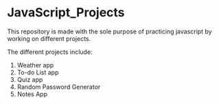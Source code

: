 # JavaScript_Projects

This repository is made with the sole purpose of practicing javascript by working on different projects.

The different projects include:
1. Weather app
2. To-do List app
3. Quiz app
4. Random Password Generator
5. Notes App

